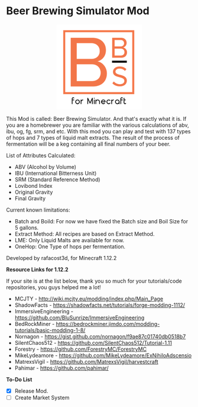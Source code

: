 # Beer Brewing Simulator Mod
<p align="center">
  <img src="https://raw.githubusercontent.com/rafacost/bbs_mod/1.12.2/src/main/resources/assets/bbs_mod/textures/gui/bbs_logo.png?raw=true" alt="BBS Logo"/>
</p>
This Mod is called: Beer Brewing Simulator.
And that's exactly what it is. If you are a homebrewer you are familiar with the various calculations of abv, ibu, og, fg, srm, and etc.
With this mod you can play and test with 137 types of hops and 7 types of liquid malt extracts.
The result of the process of fermentation will be a keg containing all final numbers of your beer.

List of Attributes Calculated:
 - ABV (Alcohol by Volume)
 - IBU (International Bitterness Unit)
 - SRM (Standard Reference Method)
 - Lovibond Index
 - Original Gravity
 - Final Gravity

 Current known limitations:
 - Batch and Boild: For now we have fixed the Batch size and Boil Size for 5 gallons.
 - Extract Method: All recipes are based on Extract Method.
 - LME: Only Liquid Malts are available for now.
 - OneHop: One Type of hops per fermentation.

Developed by rafacost3d, for Minecraft 1.12.2

**Resource Links for 1.12.2**

If your site is at the list below, thank you so much for your tutorials/code repositories, you guys helped me a lot!

- MCJTY - http://wiki.mcjty.eu/modding/index.php/Main_Page
- ShadowFacts - https://shadowfacts.net/tutorials/forge-modding-1112/
- ImmersiveEngineering - https://github.com/BluSunrize/ImmersiveEngineering
- BedRockMiner - https://bedrockminer.jimdo.com/modding-tutorials/basic-modding-1-8/
- Nornagon - https://gist.github.com/nornagon/f9ae87c01740db0518b7
- SilentChaos512 - https://github.com/SilentChaos512/Tutorial-1.11
- Forestry - https://github.com/ForestryMC/ForestryMC
- MikeLydeamore - https://github.com/MikeLydeamore/ExNihiloAdscensio
- MatrexsVigil - https://github.com/MatrexsVigil/harvestcraft
- Pahimar - https://github.com/pahimar/


**To-Do List**
- [x] Release Mod.
- [ ] Create Market System
